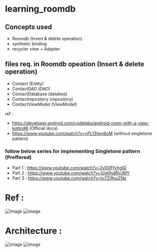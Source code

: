 # learning_roomdb

## Concepts used 

- Roomdb (Insert & delete operation) 
- synthetic binding
- recycler view + Adapter

## files req. in  Roomdb opeation (Insert & delete operation) 
- Contact (Entity)
- ContactDAO (DAO)
- ContactDatabase (databse)
- Contactrepository (repository)
- ContactViewModel (ViewModel)
 



ref : 
-   https://developer.android.com/codelabs/android-room-with-a-view-kotlin#6  (Official docs)  
-   https://www.youtube.com/watch?v=yPL13Iwy6oM (without singletone pattern)

### follow below series for implementing Singletone pattern (Preffered) 
- Part 1 :  https://www.youtube.com/watch?v=2yD0FfvhglQ  
- Part 2 : https://www.youtube.com/watch?v=Gig0hdBVJMY
- Part 3 : https://www.youtube.com/watch?v=tu7ZiRozZNs

# Ref : 
![image](https://user-images.githubusercontent.com/58788722/127478055-3b13ab74-e7d8-4575-87d9-e7f27867b8cf.png)
![image](https://user-images.githubusercontent.com/58788722/127478524-286bfb72-5ae9-4a01-ac8a-7b5643db4237.png)

# Architecture : 
![image](https://user-images.githubusercontent.com/58788722/127478067-7a27eb10-7005-4c12-a07e-13f410206a8f.png)
![image](https://user-images.githubusercontent.com/58788722/127478079-2e8474a9-f19f-49aa-9bf6-f2b1785c96cb.png)

